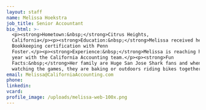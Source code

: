 ```yaml
---
layout: staff
name: Melissa Hoekstra
job_title: Senior Accountant
bio_html: >-
  <p><strong>Hometown:&nbsp;</strong>Citrus Heights,
  California</p><p><strong>Education:&nbsp;</strong>Melissa received her
  Bookkeeping certification with Penn
  Foster.</p><p><strong>Experience:&nbsp;</strong>Melissa is reaching her 3rd
  year with the California Accounting team.</p><p><strong>Fun
  Facts:&nbsp;</strong>Her family are Huge San Jose Shark fans and when not
  watching the games, they are baking or outdoors riding bikes together.</p>
email: Melissa@CaliforniaAccounting.com
phone:
linkedin:
vcard:
profile_image: /uploads/melissa-web-100x.png
---
```

